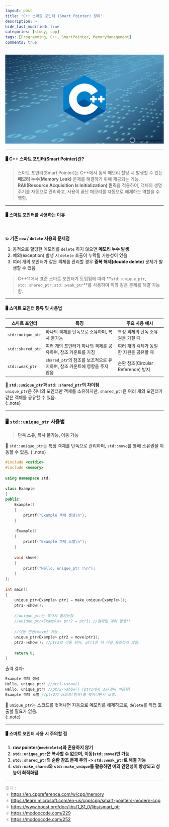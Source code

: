 ```yaml
---  
layout: post  
title: "C++ 스마트 포인터 (Smart Pointer) 정리"  
description: >  
hide_last_modified: true  
categories: [study, cpp]  
tags: [Programming, C++, SmartPointer, MemoryManagement]  
comments: true  
---  
```


<p align="center">  
  <img src="/assets/img/blog/cpp/cpp_img.png" style="width: 832px; height: auto;" />  
</p>  

-----  

#### 🖥️ C++ 스마트 포인터(Smart Pointer)란?  
> 스마트 포인터(Smart Pointer)는 C++에서 동적 메모리 할당 시 발생할 수 있는 **메모리 누수(Memory Leak)** 문제를 해결하기 위해 제공되는 기능.  
> **RAII(Resource Acquisition Is Initialization) 원칙**을 적용하여, 객체의 생명 주기를 자동으로 관리하고, 사용이 끝난 메모리를 자동으로 해제하는 역할을 수행함.  

----  
#### 🖥️ 스마트 포인터를 사용하는 이유  
<br>  

**💥 기존 `new` / `delete` 사용의 문제점**  
1. 동적으로 할당한 메모리를 `delete` 하지 않으면 **메모리 누수 발생**  
2. 예외(exception) 발생 시 `delete` 호출이 누락될 가능성이 있음  
3. 여러 개의 포인터가 같은 객체를 관리할 경우 **중복 해제(double delete)** 문제가 발생할 수 있음  

> C++11에서 표준 스마트 포인터가 도입됨에 따라 **`std::unique_ptr`, `std::shared_ptr`, `std::weak_ptr`**를 사용하여 위와 같은 문제를 해결 가능함.  

----  
#### 🖥️ 스마트 포인터 종류 및 사용법  

| 스마트 포인터 | 특징 | 주요 사용 예시 |
|--------------|------|--------------|
| `std::unique_ptr` | 하나의 객체를 단독으로 소유하며, 복사 불가능 | 특정 객체의 단독 소유권을 가질 때 |
| `std::shared_ptr` | 여러 개의 포인터가 하나의 객체를 공유하며, 참조 카운트를 가짐 | 여러 개의 객체가 동일한 자원을 공유할 때 |
| `std::weak_ptr` | `shared_ptr`의 참조를 보조적으로 유지하며, 참조 카운트에 영향을 주지 않음 | 순환 참조(Circular Reference) 방지 |

**📌 `std::unique_ptr`과 `std::shared_ptr`의 차이점**
<br>
`unique_ptr`은 하나의 포인터만 객체를 소유하지만, `shared_ptr`은 여러 개의 포인터가 같은 객체를 공유할 수 있음.  
{:.note}

----  
### 🖥️ `std::unique_ptr` 사용법  
> **단독 소유, 복사 불가능, 이동 가능**  

📌 `std::unique_ptr`는 특정 객체를 단독으로 관리하며, `std::move`를 통해 소유권을 이동할 수 있음.
{:.note}

```cpp
#include <cstdio>
#include <memory>

using namespace std;

class Example 
{
public:
    Example() 
    { 
        printf("Example 객체 생성\n"); 
    }
    
    ~Example() 
    { 
        printf("Example 객체 소멸\n"); 
    }
    
    void show() 
    {
        printf("Hello, unique_ptr !\n"); 
    }
};

int main() 
{
    unique_ptr<Example> ptr1 = make_unique<Example>();
    ptr1->show();

    //unique_ptr는 복사가 불가능함
    //unique_ptr<Example> ptr2 = ptr1; //컴파일 에러 발생!!

    //이동 연산(move) 가능
    unique_ptr<Example> ptr2 = move(ptr1);
    ptr2->show(); //ptr2로 이동 되어, ptr1은 더 이상 유효하지 않음.

    return 0;
}
```

출력 결과:

```cpp
Example 객체 생성
Hello, unique_ptr! //ptr1->show()
Hello, unique_ptr! //ptr2->show() (ptr1에서 소유권이 이동됨)
Example 객체 소멸 //ptr2가 스코프(범위)를 벗어나면서 소멸.

```

📌 `unique_ptr`는 스코프를 벗어나면 자동으로 메모리를 해제하므로, `delete`를 직접 호출할 필요가 없음. <br>
{:.note}

----  
#### 🖥️ 스마트 포인터 사용 시 주의할 점  
1. **raw pointer(`new`/`delete`)와 혼용하지 않기**  
2. **`std::unique_ptr`은 복사할 수 없으며, 이동(`std::move`)만 가능**  
3. **`std::shared_ptr`의 순환 참조 문제 주의 -> `std::weak_ptr`로 해결 가능**  
4. **`std::make_shared`와 `std::make_unique`를 활용하면 예외 안전성이 향상되고 성능이 최적화됨**  

----  
<span style="color:darkgray">출처 : <br>
＊ https://en.cppreference.com/w/cpp/memory <br>
＊ https://learn.microsoft.com/en-us/cpp/cpp/smart-pointers-modern-cpp <br>
＊ https://www.boost.org/doc/libs/1_81_0/libs/smart_ptr <br>
＊ https://modoocode.com/229 <br>
＊ https://modoocode.com/252 <br>
</span>

